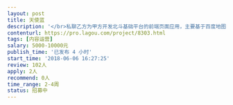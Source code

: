 ```yaml
---                
layout: post       
title: 天使蓝           
description: '</br>私聊乙方为甲方开发北斗基础平台的前端页面应用，主要基于百度地图公共地图瓦片服务，包括以下内容：</br>1、	坐标纠偏（WGS84坐标系转换为BD09坐标系）；</br>2、	图形化标注位置信息；</br>3、	标注点详情查看（包括文字及车辆行车道示意图）；</br>4、	标注点历史轨迹查询和回放；</br>5、	基本地图工具（测距、测面、临时标记等）；</br>6、	地图显示基于MapTalks开发。</br>'     
contenturl: https://pro.lagou.com/project/8303.html      
tags: [内容运营]            
salary: 5000-10000元          
publish_time: '已发布 4 小时'         
start_time: '2018-06-06 16:27:25'           
review: 102人                   
apply: 2人                   
recommend: 0人                   
time_range: 2-4周              
status: 招募中                  
---                 
```

